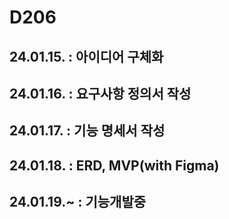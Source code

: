 # D206

## 24.01.15. : 아이디어 구체화

## 24.01.16. : 요구사항 정의서 작성

## 24.01.17. : 기능 명세서 작성

## 24.01.18. : ERD, MVP(with Figma)

## 24.01.19.~ : 기능개발중
